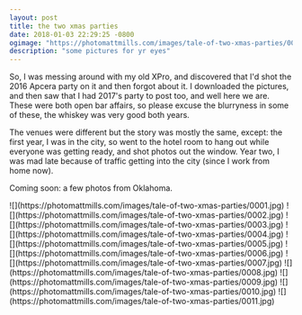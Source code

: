 ```yaml
---
layout: post
title: the two xmas parties
date: 2018-01-03 22:29:25 -0800
ogimage: "https://photomattmills.com/images/tale-of-two-xmas-parties/0001.jpg"
description: "some pictures for yr eyes"
---
```


So, I was messing around with my old XPro, and discovered that I'd shot the 2016 Apcera party on it and then forgot about it. I downloaded the pictures, and then saw that I had 2017's party to post too, and well here we are. These were both open bar affairs, so please excuse the blurryness in some of these, the whiskey was very good both years.

The venues were different but the story was mostly the same, except: the first year, I was in the city, so went to the hotel room to hang out while everyone was getting ready, and shot photos out the window. Year two, I was mad late because of traffic getting into the city (since I work from home now).

Coming soon: a few photos from Oklahoma.

<span style="display:block;" class="center">
![](https://photomattmills.com/images/tale-of-two-xmas-parties/0001.jpg)
![](https://photomattmills.com/images/tale-of-two-xmas-parties/0002.jpg)
![](https://photomattmills.com/images/tale-of-two-xmas-parties/0003.jpg)
![](https://photomattmills.com/images/tale-of-two-xmas-parties/0004.jpg)
![](https://photomattmills.com/images/tale-of-two-xmas-parties/0005.jpg)
![](https://photomattmills.com/images/tale-of-two-xmas-parties/0006.jpg)
![](https://photomattmills.com/images/tale-of-two-xmas-parties/0007.jpg)
![](https://photomattmills.com/images/tale-of-two-xmas-parties/0008.jpg)
![](https://photomattmills.com/images/tale-of-two-xmas-parties/0009.jpg)
![](https://photomattmills.com/images/tale-of-two-xmas-parties/0010.jpg)
![](https://photomattmills.com/images/tale-of-two-xmas-parties/0011.jpg)
</span>
